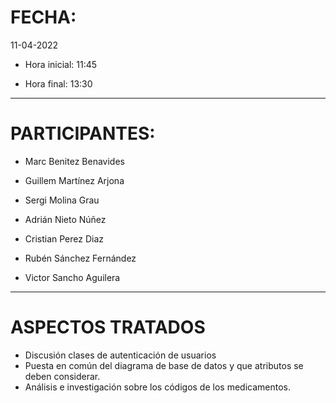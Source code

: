 ﻿#  FECHA:

11-04-2022

- Hora inicial: 11:45

- Hora final: 13:30

-----

#  PARTICIPANTES:

- Marc Benitez Benavides

- Guillem Martínez Arjona

- Sergi Molina Grau

- Adrián Nieto Núñez

- Cristian Perez Diaz

- Rubén Sánchez Fernández

- Victor Sancho Aguilera

-----

#  ASPECTOS TRATADOS

- Discusión clases de autenticación de usuarios
- Puesta en común del diagrama de base de datos y que atributos se deben considerar.
- Análisis e investigación sobre los códigos de los medicamentos.

